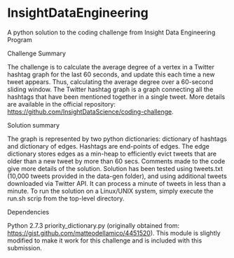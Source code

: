 # InsightDataEngineering
A python solution to the coding challenge from Insight Data Engineering Program

Challenge Summary 

The challenge is to calculate the average degree of a vertex in a Twitter hashtag graph for the last 60 seconds, and update this each time a new tweet appears. Thus, calculating the average degree over a 60-second sliding window. The Twitter hashtag graph is a graph connecting all the hashtags that have been mentioned together in a single tweet. More details are available in the official repository: https://github.com/InsightDataScience/coding-challenge.

Solution summary

The graph is represented by two python dictionaries: dictionary of hashtags and dictionary of edges. Hashtags are end-points of edges. The edge dictionary stores edges as a min-heap to efficiently evict tweets that are older than a new tweet by more than 60 secs. Comments made to the code give more details of the solution.
Solution has been tested using tweets.txt (10,000 tweets provided in the data-gen folder), and using  additional tweets downloaded via Twitter API. It can process a minute of tweets in less than a minute.
To run the solution on a Linux/UNIX system, simply execute the run.sh scrip from the top-level directory.

Dependencies 

Python 2.7.3
priority_dictionary.py (originally obtained from: https://gist.github.com/matteodellamico/4451520). This module is slightly modified to make it work for this challenge and is included with this submission. 
 


